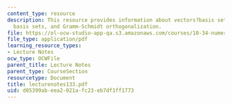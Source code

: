 ```yaml
---
content_type: resource
description: This resource provides information about vectors?basis sets, orthogonal
  basis sets, and Gramm-Schmidt orthogonalization.
file: https://ol-ocw-studio-app-qa.s3.amazonaws.com/courses/10-34-numerical-methods-applied-to-chemical-engineering-fall-2005/d05399abeea2021afc23eb7df1ff1773_lecturenotes133.pdf
file_type: application/pdf
learning_resource_types:
- Lecture Notes
ocw_type: OCWFile
parent_title: Lecture Notes
parent_type: CourseSection
resourcetype: Document
title: lecturenotes133.pdf
uid: d05399ab-eea2-021a-fc23-eb7df1ff1773
---
```


